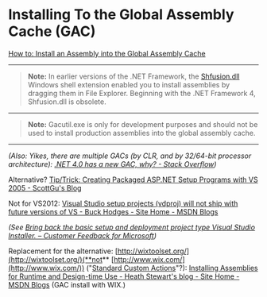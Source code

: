 Installing To the Global Assembly Cache (GAC)
=============================================

[How to: Install an Assembly into the Global Assembly Cache](http://msdn.microsoft.com/en-us/library/dkkx7f79.aspx)

---

> **Note:** In earlier versions of the .NET Framework, the [Shfusion.dll](http://msdn.microsoft.com/en-us/library/34149zk3.aspx) Windows shell extension enabled you to install assemblies by dragging them in File Explorer. Beginning with the .NET Framework 4, Shfusion.dll is obsolete.

---

> **Note:** Gacutil.exe is only for development purposes and should not be used to install production assemblies into the global assembly cache.

---

_(Also: Yikes, there are multiple GACs (by CLR, and by 32/64-bit processor architecture): [.NET 4.0 has a new GAC, why? - Stack Overflow](http://stackoverflow.com/questions/2660355/net-4-0-has-a-new-gac-why))_

Alternative? [Tip/Trick: Creating Packaged ASP.NET Setup Programs with VS 2005 - ScottGu's Blog](http://weblogs.asp.net/scottgu/archive/2007/06/15/tip-trick-creating-packaged-asp-net-setup-programs-with-vs-2005.aspx)

Not for VS2012: [Visual Studio setup projects (vdproj) will not ship with future versions of VS - Buck Hodges - Site Home - MSDN Blogs](http://blogs.msdn.com/b/buckh/archive/2011/03/17/visual-studio-setup-projects-vdproj-will-not-ship-with-future-versions-of-vs.aspx)

_(See [Bring back the basic setup and deployment project type Visual Studio Installer. – Customer Feedback for Microsoft](https://visualstudio.uservoice.com/forums/121579-visual-studio/suggestions/3041773-bring-back-the-basic-setup-and-deployment-project-))_

Replacement for the alternative: [http://wixtoolset.org/](http://wixtoolset.org/)(**not** [http://www.wix.com/](http://www.wix.com/)) ("[Standard Custom Actions](http://wix.sourceforge.net/manual-wix3/standard_customactions.htm)"?):
[Installing Assemblies for Runtime and Design-time Use - Heath Stewart's blog - Site Home - MSDN Blogs](http://blogs.msdn.com/b/heaths/archive/2006/09/20/installing-assemblies-for-runtime-and-design_2d00_time-use.aspx) (GAC install with WIX.)
